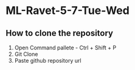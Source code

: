 # ML-Ravet-5-7-Tue-Wed

## How to clone the repository

1. Open Command pallete - Ctrl + Shift + P
2. Git Clone
3. Paste github repository url
